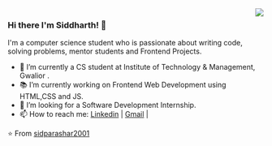 <!--
**sidparashar2001/sidparashar2001** is a ✨ _special_ ✨ repository because its `README.md` (this file) appears on your GitHub profile.

Here are some ideas to get you started:

- 🔭 I’m currently working on ...
- 🌱 I’m currently learning ...
- 👯 I’m looking to collaborate on ...
- 🤔 I’m looking for help with ...
- 💬 Ask me about ...
- 📫 How to reach me: ...
- 😄 Pronouns: ...
- ⚡ Fun fact: ...
-->
<img align='right' src="https://github-readme-stats.vercel.app/api?username=sidparashar2001&show_icons=true&theme=dracula">

### Hi there I'm Siddharth! :wave:

I'm a computer science student who is passionate about writing code, solving problems, mentor students and Frontend Projects.

- 🔭 I’m currently a CS student at Institute of Technology & Management, Gwalior  .
- 📚 I’m currently working on Frontend Web Development using HTML,CSS and JS.
- 👯 I’m looking for a Software Development Internship. 
- 📫 How to reach me: [Linkedin](https://www.linkedin.com/in/sp2001) | [Gmail](mailto:siddharthparashar2001@gmail.com) | 

⭐️ From [sidparashar2001](https://github.com/sidparashar2001)
